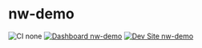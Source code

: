 # nw-demo

![CI none](https://img.shields.io/badge/ci-none-orange.svg)
[![Dashboard nw-demo](https://img.shields.io/badge/dashboard-nw_demo-yellow.svg)](https://dashboard.pantheon.io/sites/e1cfcc98-6ed3-4ae0-ad55-c73041043f3b#dev/code)
[![Dev Site nw-demo](https://img.shields.io/badge/site-nw_demo-blue.svg)](http://dev-nw-demo.pantheonsite.io/)